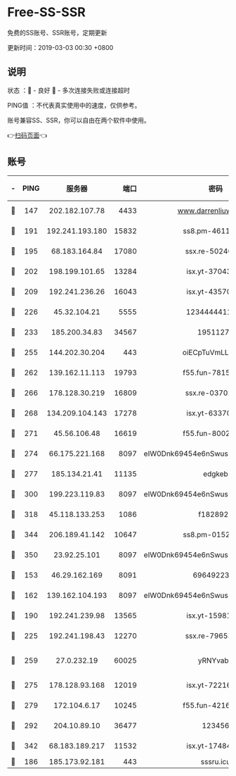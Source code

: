 # Free-SS-SSR

免费的SS账号、SSR账号，定期更新

更新时间：2019-03-03 00:30 +0800

## 说明

状态     ：🙂 - 良好 🙁 - 多次连接失败或连接超时

PING值   ：不代表真实使用中的速度，仅供参考。

账号兼容SS、SSR，你可以自由在两个软件中使用。

👉[扫码页面](https://liesauer.github.io/free-ss-ssr.github.io/)👈

## 账号

|-|PING|服务器|端口|密码|加密方式|区域|
|:----:|:----:|:-----:|-----:|:----:|:----:|:----:|
|🙂|147|202.182.107.78|4433|www.darrenliuwei.com|aes-256-cfb|JP|
|🙂|191|192.241.193.180|15832|ss8.pm-46115453|aes-256-cfb|US|
|🙂|195|68.183.164.84|17080|ssx.re-50240519|aes-256-cfb|US|
|🙂|202|198.199.101.65|13284|isx.yt-37043083|aes-256-cfb|US|
|🙂|209|192.241.236.26|16043|isx.yt-43570413|aes-256-cfb|US|
|🙂|226|45.32.104.21|5555|1234444411111|aes-256-cfb|SG|
|🙂|233|185.200.34.83|34567|19511276|aes-256-cfb|US|
|🙂|255|144.202.30.204|443|oiECpTuVmLLxk4Ts|aes-256-cfb|US|
|🙂|262|139.162.11.113|19793|f55.fun-78151290|aes-256-cfb|SG|
|🙂|266|178.128.30.219|16809|ssx.re-03702185|aes-256-cfb|SG|
|🙂|268|134.209.104.143|17278|isx.yt-63370045|aes-256-cfb|SG|
|🙂|271|45.56.106.48|16619|f55.fun-80021142|aes-256-cfb|US|
|🙂|274|66.175.221.168|8097|eIW0Dnk69454e6nSwuspv9DmS201tQ0D|aes-256-cfb|US|
|🙂|277|185.134.21.41|11135|edgkeb|aes-256-cfb|GB|
|🙂|300|199.223.119.83|8097|eIW0Dnk69454e6nSwuspv9DmS201tQ0D|aes-256-cfb|US|
|🙂|318|45.118.133.253|1086|f1828920|aes-256-cfb|SG|
|🙂|344|206.189.41.142|10647|ss8.pm-01527155|aes-256-cfb|SG|
|🙂|350|23.92.25.101|8097|eIW0Dnk69454e6nSwuspv9DmS201tQ0D|aes-256-cfb|US|
|🙂|153|46.29.162.169|8091|6964922356|aes-256-cfb|RU|
|🙂|162|139.162.104.193|8097|eIW0Dnk69454e6nSwuspv9DmS201tQ0D|aes-256-cfb|JP|
|🙂|190|192.241.239.98|13565|isx.yt-15981055|aes-256-cfb|US|
|🙂|225|192.241.198.43|12270|ssx.re-79653159|aes-256-cfb|US|
|🙂|259|27.0.232.19|60025|yRNYvabB|xchacha20-ietf-poly1305|HK|
|🙂|275|178.128.93.168|12019|isx.yt-72216757|aes-256-cfb|SG|
|🙂|279|172.104.6.17|10245|f55.fun-42164913|aes-256-cfb|US|
|🙂|292|204.10.89.10|36477|123456|aes-256-cfb|US|
|🙂|342|68.183.189.217|11532|isx.yt-17484658|aes-256-cfb|SG|
|🙁|186|185.173.92.181|443|sssru.icu|rc4-md5|RU|
